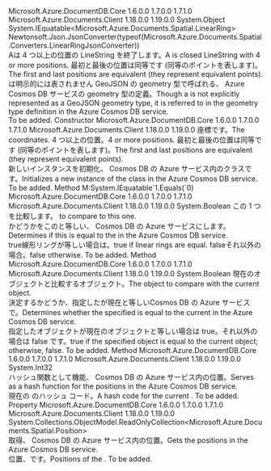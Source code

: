 <Type Name="LinearRing" FullName="Microsoft.Azure.Documents.Spatial.LinearRing">
  <TypeSignature Language="C#" Value="public sealed class LinearRing : IEquatable&lt;Microsoft.Azure.Documents.Spatial.LinearRing&gt;" />
  <TypeSignature Language="ILAsm" Value=".class public auto ansi sealed beforefieldinit LinearRing extends System.Object implements class System.IEquatable`1&lt;class Microsoft.Azure.Documents.Spatial.LinearRing&gt;" />
  <TypeSignature Language="DocId" Value="T:Microsoft.Azure.Documents.Spatial.LinearRing" />
  <TypeSignature Language="VB.NET" Value="Public NotInheritable Class LinearRing&#xA;Implements IEquatable(Of LinearRing)" />
  <TypeSignature Language="F#" Value="type LinearRing = class&#xA;    interface IEquatable&lt;LinearRing&gt;" />
  <AssemblyInfo>
    <AssemblyName>Microsoft.Azure.DocumentDB.Core</AssemblyName>
    <AssemblyVersion>1.6.0.0</AssemblyVersion>
    <AssemblyVersion>1.7.0.0</AssemblyVersion>
    <AssemblyVersion>1.7.1.0</AssemblyVersion>
  </AssemblyInfo>
  <AssemblyInfo>
    <AssemblyName>Microsoft.Azure.Documents.Client</AssemblyName>
    <AssemblyVersion>1.18.0.0</AssemblyVersion>
    <AssemblyVersion>1.19.0.0</AssemblyVersion>
  </AssemblyInfo>
  <Base>
    <BaseTypeName>System.Object</BaseTypeName>
  </Base>
  <Interfaces>
    <Interface>
      <InterfaceName>System.IEquatable&lt;Microsoft.Azure.Documents.Spatial.LinearRing&gt;</InterfaceName>
    </Interface>
  </Interfaces>
  <Attributes>
    <Attribute>
      <AttributeName>Newtonsoft.Json.JsonConverter(typeof(Microsoft.Azure.Documents.Spatial.Converters.LinearRingJsonConverter))</AttributeName>
    </Attribute>
  </Attributes>
  <Docs>
    <summary>
            <span data-ttu-id="ba03b-101">A<see cref="T:Microsoft.Azure.Documents.Spatial.LinearRing" />は 4 つ以上の位置の LineString を終了します。</span><span class="sxs-lookup"><span data-stu-id="ba03b-101">A <see cref="T:Microsoft.Azure.Documents.Spatial.LinearRing" /> is closed LineString with 4 or more positions.</span></span> <span data-ttu-id="ba03b-102">最初と最後の位置は同等です (同等のポイントを表します)。</span><span class="sxs-lookup"><span data-stu-id="ba03b-102">The first and last positions are equivalent (they represent equivalent points).</span></span>
            <span data-ttu-id="ba03b-103"><see cref="T:Microsoft.Azure.Documents.Spatial.LinearRing" />は明示的には表されません GeoJSON の geometry 型で呼ばれる、 <see cref="T:Microsoft.Azure.Documents.Spatial.Polygon" /> Azure Cosmos DB サービスの geometry 型の定義。</span><span class="sxs-lookup"><span data-stu-id="ba03b-103">Though a <see cref="T:Microsoft.Azure.Documents.Spatial.LinearRing" /> is not explicitly represented as a GeoJSON geometry type, it is referred to in the <see cref="T:Microsoft.Azure.Documents.Spatial.Polygon" /> geometry type definition in the Azure Cosmos DB service.</span></span>
            </summary>
    <remarks>To be added.</remarks>
  </Docs>
  <Members>
    <Member MemberName=".ctor">
      <MemberSignature Language="C#" Value="public LinearRing (System.Collections.Generic.IList&lt;Microsoft.Azure.Documents.Spatial.Position&gt; coordinates);" />
      <MemberSignature Language="ILAsm" Value=".method public hidebysig specialname rtspecialname instance void .ctor(class System.Collections.Generic.IList`1&lt;class Microsoft.Azure.Documents.Spatial.Position&gt; coordinates) cil managed" />
      <MemberSignature Language="DocId" Value="M:Microsoft.Azure.Documents.Spatial.LinearRing.#ctor(System.Collections.Generic.IList{Microsoft.Azure.Documents.Spatial.Position})" />
      <MemberSignature Language="VB.NET" Value="Public Sub New (coordinates As IList(Of Position))" />
      <MemberSignature Language="F#" Value="new Microsoft.Azure.Documents.Spatial.LinearRing : System.Collections.Generic.IList&lt;Microsoft.Azure.Documents.Spatial.Position&gt; -&gt; Microsoft.Azure.Documents.Spatial.LinearRing" Usage="new Microsoft.Azure.Documents.Spatial.LinearRing coordinates" />
      <MemberType>Constructor</MemberType>
      <AssemblyInfo>
        <AssemblyName>Microsoft.Azure.DocumentDB.Core</AssemblyName>
        <AssemblyVersion>1.6.0.0</AssemblyVersion>
        <AssemblyVersion>1.7.0.0</AssemblyVersion>
        <AssemblyVersion>1.7.1.0</AssemblyVersion>
      </AssemblyInfo>
      <AssemblyInfo>
        <AssemblyName>Microsoft.Azure.Documents.Client</AssemblyName>
        <AssemblyVersion>1.18.0.0</AssemblyVersion>
        <AssemblyVersion>1.19.0.0</AssemblyVersion>
      </AssemblyInfo>
      <Parameters>
        <Parameter Name="coordinates" Type="System.Collections.Generic.IList&lt;Microsoft.Azure.Documents.Spatial.Position&gt;" />
      </Parameters>
      <Docs>
        <param name="coordinates">
            <span data-ttu-id="ba03b-104">座標です。</span><span class="sxs-lookup"><span data-stu-id="ba03b-104">The coordinates.</span></span> <span data-ttu-id="ba03b-105">4 つ以上の位置。</span><span class="sxs-lookup"><span data-stu-id="ba03b-105">4 or more positions.</span></span> <span data-ttu-id="ba03b-106">最初と最後の位置は同等です (同等のポイントを表します)。</span><span class="sxs-lookup"><span data-stu-id="ba03b-106">The first and last positions are equivalent (they represent equivalent points).</span></span>
            </param>
        <summary>
            <span data-ttu-id="ba03b-107">新しいインスタンスを初期化、 <see cref="T:Microsoft.Azure.Documents.Spatial.LinearRing" /> Cosmos DB の Azure サービス内のクラスです。</span><span class="sxs-lookup"><span data-stu-id="ba03b-107">Initializes a new instance of the <see cref="T:Microsoft.Azure.Documents.Spatial.LinearRing" /> class in the Azure Cosmos DB service.</span></span>
            </summary>
        <remarks>To be added.</remarks>
      </Docs>
    </Member>
    <Member MemberName="Equals">
      <MemberSignature Language="C#" Value="public bool Equals (Microsoft.Azure.Documents.Spatial.LinearRing other);" />
      <MemberSignature Language="ILAsm" Value=".method public hidebysig newslot virtual instance bool Equals(class Microsoft.Azure.Documents.Spatial.LinearRing other) cil managed" />
      <MemberSignature Language="DocId" Value="M:Microsoft.Azure.Documents.Spatial.LinearRing.Equals(Microsoft.Azure.Documents.Spatial.LinearRing)" />
      <MemberSignature Language="VB.NET" Value="Public Function Equals (other As LinearRing) As Boolean" />
      <MemberSignature Language="F#" Value="override this.Equals : Microsoft.Azure.Documents.Spatial.LinearRing -&gt; bool" Usage="linearRing.Equals other" />
      <MemberType>Method</MemberType>
      <Implements>
        <InterfaceMember>M:System.IEquatable`1.Equals(`0)</InterfaceMember>
      </Implements>
      <AssemblyInfo>
        <AssemblyName>Microsoft.Azure.DocumentDB.Core</AssemblyName>
        <AssemblyVersion>1.6.0.0</AssemblyVersion>
        <AssemblyVersion>1.7.0.0</AssemblyVersion>
        <AssemblyVersion>1.7.1.0</AssemblyVersion>
      </AssemblyInfo>
      <AssemblyInfo>
        <AssemblyName>Microsoft.Azure.Documents.Client</AssemblyName>
        <AssemblyVersion>1.18.0.0</AssemblyVersion>
        <AssemblyVersion>1.19.0.0</AssemblyVersion>
      </AssemblyInfo>
      <ReturnValue>
        <ReturnType>System.Boolean</ReturnType>
      </ReturnValue>
      <Parameters>
        <Parameter Name="other" Type="Microsoft.Azure.Documents.Spatial.LinearRing" />
      </Parameters>
      <Docs>
        <param name="other">
          <span data-ttu-id="ba03b-108"><see cref="T:Microsoft.Azure.Documents.Spatial.LinearRing" />この 1 つを比較します。</span><span class="sxs-lookup"><span data-stu-id="ba03b-108"><see cref="T:Microsoft.Azure.Documents.Spatial.LinearRing" /> to compare to this one.</span></span></param>
        <summary>
            <span data-ttu-id="ba03b-109">かどうかをこの<see cref="T:Microsoft.Azure.Documents.Spatial.LinearRing" />と等しい、 <paramref name="other" /> Cosmos DB の Azure サービスにします。</span><span class="sxs-lookup"><span data-stu-id="ba03b-109">Determines if this <see cref="T:Microsoft.Azure.Documents.Spatial.LinearRing" /> is equal to the <paramref name="other" /> in the Azure Cosmos DB service.</span></span>
            </summary>
        <returns>
          <span data-ttu-id="ba03b-110"><c>true</c>線形リングが等しい場合は。</span><span class="sxs-lookup"><span data-stu-id="ba03b-110"><c>true</c> if linear rings are equal.</span></span> <span data-ttu-id="ba03b-111"><c>false</c>それ以外の場合。</span><span class="sxs-lookup"><span data-stu-id="ba03b-111"><c>false</c> otherwise.</span></span></returns>
        <remarks>To be added.</remarks>
      </Docs>
    </Member>
    <Member MemberName="Equals">
      <MemberSignature Language="C#" Value="public override bool Equals (object obj);" />
      <MemberSignature Language="ILAsm" Value=".method public hidebysig virtual instance bool Equals(object obj) cil managed" />
      <MemberSignature Language="DocId" Value="M:Microsoft.Azure.Documents.Spatial.LinearRing.Equals(System.Object)" />
      <MemberSignature Language="VB.NET" Value="Public Overrides Function Equals (obj As Object) As Boolean" />
      <MemberSignature Language="F#" Value="override this.Equals : obj -&gt; bool" Usage="linearRing.Equals obj" />
      <MemberType>Method</MemberType>
      <AssemblyInfo>
        <AssemblyName>Microsoft.Azure.DocumentDB.Core</AssemblyName>
        <AssemblyVersion>1.6.0.0</AssemblyVersion>
        <AssemblyVersion>1.7.0.0</AssemblyVersion>
        <AssemblyVersion>1.7.1.0</AssemblyVersion>
      </AssemblyInfo>
      <AssemblyInfo>
        <AssemblyName>Microsoft.Azure.Documents.Client</AssemblyName>
        <AssemblyVersion>1.18.0.0</AssemblyVersion>
        <AssemblyVersion>1.19.0.0</AssemblyVersion>
      </AssemblyInfo>
      <ReturnValue>
        <ReturnType>System.Boolean</ReturnType>
      </ReturnValue>
      <Parameters>
        <Parameter Name="obj" Type="System.Object" />
      </Parameters>
      <Docs>
        <param name="obj"><span data-ttu-id="ba03b-112">現在のオブジェクトと比較するオブジェクト。</span><span class="sxs-lookup"><span data-stu-id="ba03b-112">The object to compare with the current object.</span></span> </param>
        <summary>
            <span data-ttu-id="ba03b-113">決定するかどうか、指定した<see cref="T:Microsoft.Azure.Documents.Spatial.LinearRing" />が現在と等しい<see cref="T:Microsoft.Azure.Documents.Spatial.LinearRing" />Cosmos DB の Azure サービスで。</span><span class="sxs-lookup"><span data-stu-id="ba03b-113">Determines whether the specified <see cref="T:Microsoft.Azure.Documents.Spatial.LinearRing" /> is equal to the current <see cref="T:Microsoft.Azure.Documents.Spatial.LinearRing" /> in the Azure Cosmos DB service.</span></span>
            </summary>
        <returns>
            <span data-ttu-id="ba03b-114">指定したオブジェクトが現在のオブジェクトと等しい場合は true。それ以外の場合は false です。</span><span class="sxs-lookup"><span data-stu-id="ba03b-114">true if the specified object  is equal to the current object; otherwise, false.</span></span>
            </returns>
        <remarks>To be added.</remarks>
      </Docs>
    </Member>
    <Member MemberName="GetHashCode">
      <MemberSignature Language="C#" Value="public override int GetHashCode ();" />
      <MemberSignature Language="ILAsm" Value=".method public hidebysig virtual instance int32 GetHashCode() cil managed" />
      <MemberSignature Language="DocId" Value="M:Microsoft.Azure.Documents.Spatial.LinearRing.GetHashCode" />
      <MemberSignature Language="VB.NET" Value="Public Overrides Function GetHashCode () As Integer" />
      <MemberSignature Language="F#" Value="override this.GetHashCode : unit -&gt; int" Usage="linearRing.GetHashCode " />
      <MemberType>Method</MemberType>
      <AssemblyInfo>
        <AssemblyName>Microsoft.Azure.DocumentDB.Core</AssemblyName>
        <AssemblyVersion>1.6.0.0</AssemblyVersion>
        <AssemblyVersion>1.7.0.0</AssemblyVersion>
        <AssemblyVersion>1.7.1.0</AssemblyVersion>
      </AssemblyInfo>
      <AssemblyInfo>
        <AssemblyName>Microsoft.Azure.Documents.Client</AssemblyName>
        <AssemblyVersion>1.18.0.0</AssemblyVersion>
        <AssemblyVersion>1.19.0.0</AssemblyVersion>
      </AssemblyInfo>
      <ReturnValue>
        <ReturnType>System.Int32</ReturnType>
      </ReturnValue>
      <Parameters />
      <Docs>
        <summary>
            <span data-ttu-id="ba03b-115">ハッシュ関数として機能、 <see cref="T:Microsoft.Azure.Documents.Spatial.LinearRing" /> Cosmos DB の Azure サービス内の位置。</span><span class="sxs-lookup"><span data-stu-id="ba03b-115">Serves as a hash function for the <see cref="T:Microsoft.Azure.Documents.Spatial.LinearRing" /> positions in the Azure Cosmos DB service.</span></span> 
            </summary>
        <returns>
            <span data-ttu-id="ba03b-116">現在の <see cref="T:Microsoft.Azure.Documents.Spatial.LinearRing" /> のハッシュ コード。</span><span class="sxs-lookup"><span data-stu-id="ba03b-116">A hash code for the current <see cref="T:Microsoft.Azure.Documents.Spatial.LinearRing" />.</span></span>
            </returns>
        <remarks>To be added.</remarks>
      </Docs>
    </Member>
    <Member MemberName="Positions">
      <MemberSignature Language="C#" Value="public System.Collections.ObjectModel.ReadOnlyCollection&lt;Microsoft.Azure.Documents.Spatial.Position&gt; Positions { get; }" />
      <MemberSignature Language="ILAsm" Value=".property instance class System.Collections.ObjectModel.ReadOnlyCollection`1&lt;class Microsoft.Azure.Documents.Spatial.Position&gt; Positions" />
      <MemberSignature Language="DocId" Value="P:Microsoft.Azure.Documents.Spatial.LinearRing.Positions" />
      <MemberSignature Language="VB.NET" Value="Public ReadOnly Property Positions As ReadOnlyCollection(Of Position)" />
      <MemberSignature Language="F#" Value="member this.Positions : System.Collections.ObjectModel.ReadOnlyCollection&lt;Microsoft.Azure.Documents.Spatial.Position&gt;" Usage="Microsoft.Azure.Documents.Spatial.LinearRing.Positions" />
      <MemberType>Property</MemberType>
      <AssemblyInfo>
        <AssemblyName>Microsoft.Azure.DocumentDB.Core</AssemblyName>
        <AssemblyVersion>1.6.0.0</AssemblyVersion>
        <AssemblyVersion>1.7.0.0</AssemblyVersion>
        <AssemblyVersion>1.7.1.0</AssemblyVersion>
      </AssemblyInfo>
      <AssemblyInfo>
        <AssemblyName>Microsoft.Azure.Documents.Client</AssemblyName>
        <AssemblyVersion>1.18.0.0</AssemblyVersion>
        <AssemblyVersion>1.19.0.0</AssemblyVersion>
      </AssemblyInfo>
      <ReturnValue>
        <ReturnType>System.Collections.ObjectModel.ReadOnlyCollection&lt;Microsoft.Azure.Documents.Spatial.Position&gt;</ReturnType>
      </ReturnValue>
      <Docs>
        <summary>
            <span data-ttu-id="ba03b-117">取得、 <see cref="T:Microsoft.Azure.Documents.Spatial.LinearRing" /> Cosmos DB の Azure サービス内の位置。</span><span class="sxs-lookup"><span data-stu-id="ba03b-117">Gets the <see cref="T:Microsoft.Azure.Documents.Spatial.LinearRing" /> positions in the Azure Cosmos DB service.</span></span>
            </summary>
        <value>
            <span data-ttu-id="ba03b-118">位置、<see cref="T:Microsoft.Azure.Documents.Spatial.LinearRing" />です。</span><span class="sxs-lookup"><span data-stu-id="ba03b-118">Positions of the <see cref="T:Microsoft.Azure.Documents.Spatial.LinearRing" />.</span></span>
            </value>
        <remarks>To be added.</remarks>
      </Docs>
    </Member>
  </Members>
</Type>